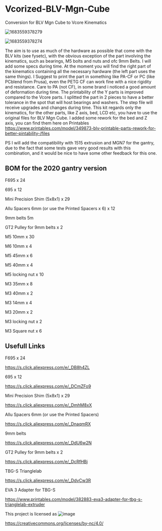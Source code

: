 # Vcorized-BLV-Mgn-Cube
Conversion for BLV Mgn Cube to Vcore Kinematics

![1683559378279](https://user-images.githubusercontent.com/130660553/236864152-beadb520-be37-417b-b302-d9683ba1a55e.jpg)


![1683559378274](https://user-images.githubusercontent.com/130660553/236864207-8d8155c1-ede9-4fb9-8a3f-07da0873b671.jpg)

The aim is to use as much of the hardware as possible that come with the BLV kits (see fysetc), with the obvious exception of the part involving the kinematics, such as bearings, M5 bolts and nuts and ofc 9mm Belts. I will add some specs during time. At the moment you will find the right part of the kinematics containing all the necessary hardware (the left part uses the same things). I Suggest to print the part in something like PA-CF or PC (like PCblend from Prusa), even the PETG CF can work fine with a nice rigidity and resistance. Care to PA (not CF), in some brand i noticed a good amount of deformation during time. The printability of the Y parts is improved compared to the Vcore parts. I splitted the part in 2 pieces to have a better tolerance in the spot that will host bearings and washers. The step file will receive upgrades and changes during time.
This kit regards only the kinematics, for the other parts, like Z axis, bed, LCD etc, you have to use the original files for BLV Mgn Cube. I added some rework for the bed and Z axis, you can find them here on Printables https://www.printables.com/model/349873-blv-printable-parts-rework-for-better-pintability-/files

PS I will add the compatibility with 1515 extrusion and MGN7 for the gantry, due to the fact that some tests gave very good results with this combination, and it would be nice to have some other feedback for this one.

## BOM for the 2020 gantry version

F695 x 24

695 x 12

Mini Precision Shim (5x8x1) x 29

Allu Spacers 6mm (or use the Printed Spacers x 6) x 12

9mm belts 5m

GT2 Pulley for 9mm belts x 2

M5 10mm x 30

M6 10mm x 4

M5 45mm x 6

M5 40mm x 4

M5 locking nut x 10

M3 35mm x 8

M3 40mm x 2

M3 14mm x 4

M3 20mm x 2

M3 locking nut x 2

M3 Square nut x 6

## Usefull Links

F695 x 24

https://s.click.aliexpress.com/e/_DB8h4ZL

695 x 12

https://s.click.aliexpress.com/e/_DCmZFo9

Mini Precision Shim (5x8x1) x 29

https://s.click.aliexpress.com/e/_DmhM8xX

Allu Spacers 6mm (or use the Printed Spacers)

https://s.click.aliexpress.com/e/_DnaqmRX

9mm belts

https://s.click.aliexpress.com/e/_DdU6w2N

GT2 Pulley for 9mm belts x 2

https://s.click.aliexpress.com/e/_DcRfHBj

TBG-S Trianglelab

https://s.click.aliexpress.com/e/_DdvCw3R

EVA 3 Adapter for TBG-S

https://www.printables.com/model/382883-eva3-adapter-for-tbg-s-trianglelab-extruder

This project is licensed as
![image](https://user-images.githubusercontent.com/37383368/139769027-7267da5b-7f58-499d-96bc-e41d164a3aac.png)

https://creativecommons.org/licenses/by-nc/4.0/
 
